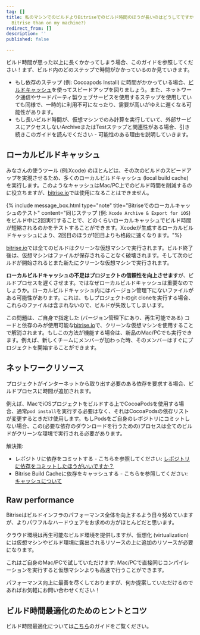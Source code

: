 ```yaml
---
tag: []
title: 私のマシンでのビルドよりBitriseでのビルド時間のほうが長いのはどうしてですか？ (Why does my build take longer on
  Bitrise than on my machine?)
redirect_from: []
description: ''
published: false

---
```

ビルド時間が思った以上に長くかかってしまう場合、このガイドを参照してください！まず、ビルド内のどのステップで時間がかかっているのか見ていきます。

* もし依存のステップ (例: Cocoapods Install) に時間がかかっている場合、[ビルドキャッシュ](/jp/caching/about-caching/)を使ってスピードアップを図りましょう。また、ネットワーク通信やサードパーティ製ウェブサービスを使用するステップを使用していても同様で、一時的に利用不可になったり、需要が高いがゆえに遅くなる可能性があります。
* もし長いビルド時間が、仮想マシンでのみ計算を実行していて、外部サービスにアクセスしないArchiveまたはTestステップと関連性がある場合、引き続きこのガイドを読んでください - 可能性のある理由を説明していきます。

## ローカルビルドキャッシュ

みなさんの使うツール (例:Xcode) のほとんどは、その次のビルドのスピードアップを実現させるため、多くのローカルビルドキャッシュ (local build cache) を実行します。このようなキャッシュはMac/PC上でのビルド時間を削減するのに役立ちますが、[bitrise.io](https://www.bitrise.io)では使用になることはできません。

{% include message_box.html type="note" title="Bitriseでのローカルキャッシュのテスト" content="同じステップ (例: `Xcode Archive & Export for iOS`) をビルド中に2回実行することで、どのくらいローカルキャッシュでビルド時間が短縮されるのかをテストすることができます。Xcodeが生成するローカルビルドキャッシュにより、2回目のほうが1回目よりも格段に速くなります。"%}

[bitrise.io](https://www.bitrise.io)では全てのビルドはクリーンな仮想マシンで実行されます。ビルド終了後は、仮想マシンはファイルが保存されることなく破壊されます。そして次のビルドが開始されるとまた新たにクリーンな仮想マシンで実行されます。

**ローカルビルドキャッシュの不足はプロジェクトの信頼性を向上させます**が、ビルドプロセスを遅くさせます。ではなぜローカルビルドキャッシュは重要なのでしょうか。ローカルビルドキャッシュ内にはバージョン管理下にないファイルがある可能性があります。これは、もしプロジェクトのgit cloneを実行する場合、これらのファイルは含まれないので、ビルドが失敗してしまいます。

この問題は、ご自身で指定した (バージョン管理下にあり、再生可能である) コードと依存のみが使用可能な[bitrise.io](https://www.bitrise.io)で、クリーンな仮想マシンを使用することで解消されます。もしこの方法が機能する場合は、新品のMac/PCでも実行できます。例えば、新しくチームにメンバーが加わった時、そのメンバーはすぐにプロジェクトを開始することができます。

## ネットワークリソース

プロジェクトがインターネットから取り出す必要のある依存を要求する場合、ビルドプロセスに時間が追加されます。

例えば、MacでiOSプロジェクトをビルドする上でCocoaPodsを使用する場合、通常`pod install`を実行する必要はなく、それはCocoaPodsの依存リストが変更するときだけ使用します。もしPodsをご自身のレポジトリにコミットしない場合、この(必要な依存のダウンロードを行うための)プロセスは全てのビルドがクリーンな環境で実行される必要があります。

解決策:

* レポジトリに依存をコミットする - こちらを参照してください: [レポジトリに依存をコミットしたほうがいいですか？](/jp/faq/should-i-commit-my-dependencies-into-my-repository/)
* Bitrise Build Cacheに依存をキャッシュする - こちらを参照してください: [キャッシュについて](/jp/caching/about-caching)

## Raw performance

Bitriseはビルドインフラのパフォーマンス全体を向上するよう日々努めていますが、よりパワフルなハードウェアをお求めの方がほとんどだと思います。

クラウド環境は再生可能なビルド環境を提供しますが、仮想化 (virtualization) には仮想マシンやビルド環境に露出されるリソースの上に追加のリソースが必要になります。

これはご自身のMac/PCで試していただけます: Mac/PCで直接同じコンパイレーションを実行すると仮想マシンよりも高速で行うことができます。

パフォーマンス向上に最善を尽くしておりますが、何か提案していただけるのであればお気軽にお問い合わせください！

## ビルド時間最適化のためのヒントとコツ

ビルド時間最適化については[こちら](/jp/tips-and-tricks/optimize-your-build-times)のガイドをご覧ください。